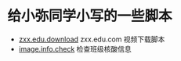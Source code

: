 # 给小弥同学小写的一些脚本

-   [zxx.edu.download](./zxx.edu.download) zxx.edu.com 视频下载脚本
-   [image.info.check](./image.info.check) 检查班级核酸信息
